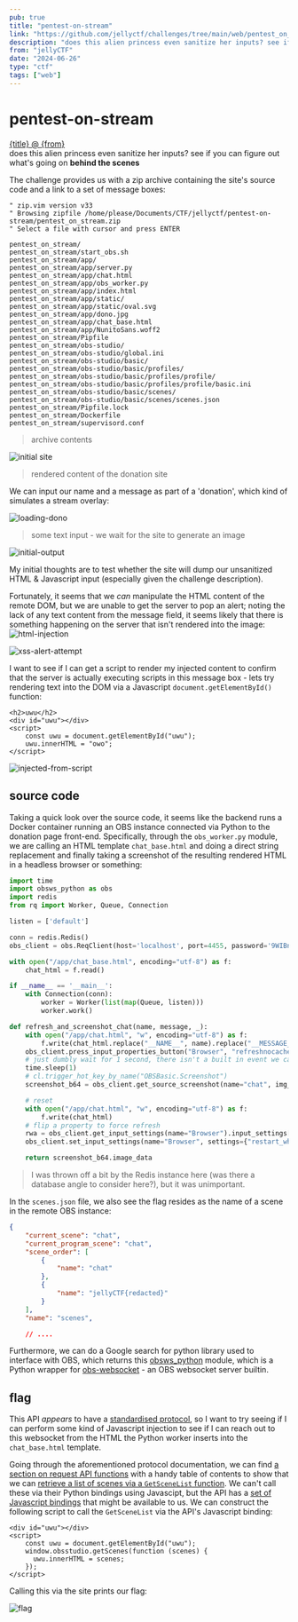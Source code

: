 ```yaml
---
pub: true
title: "pentest-on-stream"
link: "https://github.com/jellyctf/challenges/tree/main/web/pentest_on_stream"
description: "does this alien princess even sanitize her inputs? see if you can figure out what's going on behind the scenes"
from: "jellyCTF"
date: "2024-06-26"
type: "ctf"
tags: ["web"]
---
```


# pentest-on-stream

<!-- should change the links to github source instead: https://github.com/jellyctf/challenges -->
<aside>
<a href={link}>{title} @ {from}</a><br/>
does this alien princess even sanitize her inputs? see if you can figure out what's going on <b>behind the scenes</b>
</aside>

The challenge provides us with a zip archive containing the site's source code and a link to a set of message boxes:

```vim
" zip.vim version v33
" Browsing zipfile /home/please/Documents/CTF/jellyctf/pentest-on-stream/pentest_on_stream.zip
" Select a file with cursor and press ENTER

pentest_on_stream/
pentest_on_stream/start_obs.sh
pentest_on_stream/app/
pentest_on_stream/app/server.py
pentest_on_stream/app/chat.html
pentest_on_stream/app/obs_worker.py
pentest_on_stream/app/index.html
pentest_on_stream/app/static/
pentest_on_stream/app/static/oval.svg
pentest_on_stream/app/dono.jpg
pentest_on_stream/app/chat_base.html
pentest_on_stream/app/NunitoSans.woff2
pentest_on_stream/Pipfile
pentest_on_stream/obs-studio/
pentest_on_stream/obs-studio/global.ini
pentest_on_stream/obs-studio/basic/
pentest_on_stream/obs-studio/basic/profiles/
pentest_on_stream/obs-studio/basic/profiles/profile/
pentest_on_stream/obs-studio/basic/profiles/profile/basic.ini
pentest_on_stream/obs-studio/basic/scenes/
pentest_on_stream/obs-studio/basic/scenes/scenes.json
pentest_on_stream/Pipfile.lock
pentest_on_stream/Dockerfile
pentest_on_stream/supervisord.conf
```
> archive contents

<picture>
    <source srcset="/img/pentest_on_stream_img/pentest_init.webp" type="image/webp">
    <img src="/img/pentest_on_stream_img/pentest_init.png" alt="initial site">
</picture>

> rendered content of the donation site

We can input our name and a message as part of a 'donation', which kind of simulates a stream overlay:

![loading-dono](/img/pentest_on_stream_img/loading.png)
> some text input - we wait for the site to generate an image

![initial-output](/img/pentest_on_stream_img/loaded_init.png)

My initial thoughts are to test whether the site will dump our unsanitized HTML & Javascript input (especially given the challenge description).

Fortunately, it seems that we _can_ manipulate the HTML content of the remote DOM, but we are unable to get the server to pop an alert; noting the lack of any text content from the message field, it seems likely that there is something happening on the server that isn't rendered into the image:
![html-injection](/img/pentest_on_stream_img/html_injected.png)

![xss-alert-attempt](/img/pentest_on_stream_img/nothing_alert.png)

I want to see if I can get a script to render my injected content to confirm that the server is actually executing scripts in this message box - lets try rendering text into the DOM via a Javascript `document.getElementById()` function:

```svelte
<h2>uwu</h2>
<div id="uwu"></div>
<script>
    const uwu = document.getElementById("uwu");
    uwu.innerHTML = "owo";
</script>
```

![injected-from-script](/img/pentest_on_stream_img/script_injection_test.png)

## source code

Taking a quick look over the source code, it seems like the backend runs a Docker container running an OBS instance
connected via Python to the donation page front-end. Specifically, through the `obs_worker.py` module, we are
calling an HTML template `chat_base.html` and doing a direct string replacement and finally taking a screenshot
of the resulting rendered HTML in a  headless browser or something:

```python
import time
import obsws_python as obs
import redis
from rq import Worker, Queue, Connection

listen = ['default']

conn = redis.Redis()
obs_client = obs.ReqClient(host='localhost', port=4455, password='9WIBnsaL6t8Hiors')

with open("/app/chat_base.html", encoding="utf-8") as f:
    chat_html = f.read()

if __name__ == '__main__':
    with Connection(conn):
        worker = Worker(list(map(Queue, listen)))
        worker.work()

def refresh_and_screenshot_chat(name, message, _):
    with open("/app/chat.html", "w", encoding="utf-8") as f:
        f.write(chat_html.replace("__NAME__", name).replace("__MESSAGE__", message))
    obs_client.press_input_properties_button("Browser", "refreshnocache")
    # just dumbly wait for 1 second, there isn't a built in event we can hook to check for page load complete
    time.sleep(1)
    # cl.trigger_hot_key_by_name("OBSBasic.Screenshot")
    screenshot_b64 = obs_client.get_source_screenshot(name="chat", img_format="jpg", width=1280, height=720, quality=90)

    # reset
    with open("/app/chat.html", "w", encoding="utf-8") as f:
        f.write(chat_html)
    # flip a property to force refresh
    rwa = obs_client.get_input_settings(name="Browser").input_settings["restart_when_active"] or False
    obs_client.set_input_settings(name="Browser", settings={"restart_when_active": not rwa}, overlay=True)

    return screenshot_b64.image_data
```
> I was thrown off a bit by the Redis instance here (was there a database angle to consider here?),
> but it was unimportant.

In the `scenes.json` file, we also see the flag resides as the name of a scene in the remote OBS instance:

```json
{
    "current_scene": "chat",
    "current_program_scene": "chat",
    "scene_order": [
        {
            "name": "chat"
        },
        {
            "name": "jellyCTF{redacted}"
        }
    ],
    "name": "scenes",

    // ....
```

Furthermore, we can do a Google search for python library used to interface with OBS, which returns
this [obsws_python](https://github.com/aatikturk/obsws-python) module, which is a Python wrapper for
[obs-websocket](https://github.com/obsproject/obs-websocket) - an OBS websocket server builtin.

## flag

This API _appears_ to have a [standardised protocol](https://github.com/obsproject/obs-websocket/blob/master/docs/generated/protocol.md),
so I want to try seeing if I can perform some kind of Javascript injection to see if I can reach out to this
websocket from the HTML the Python worker inserts into the `chat_base.html` template.

Going through the aforementioned protocol documentation, we can find [a section on request API functions](https://github.com/obsproject/obs-websocket/blob/master/docs/generated/protocol.md#requests) with
a handy table of contents to show that we can [retrieve a list of scenes via a `GetSceneList` function](https://github.com/obsproject/obs-websocket/blob/master/docs/generated/protocol.md#getscenelist).
We can't call these via their Python bindings using Javascipt, but the API has a [set of Javascript bindings](https://github.com/obsproject/obs-browser/blob/master/README.md) that
might be available to us. We can construct the following script to call the `GetSceneList` via the API's Javascript binding:

```svelte
<div id="uwu"></div>
<script>
    const uwu = document.getElementById("uwu");
    window.obsstudio.getScenes(function (scenes) {
      uwu.innerHTML = scenes;
    });
</script>
```

Calling this via the site prints our flag:

![flag](/img/pentest_on_stream_img/flag.png)
